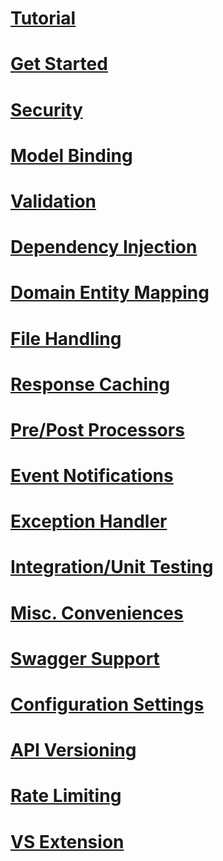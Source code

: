 # [Tutorial](https://dev.to/djnitehawk/building-rest-apis-in-net-6-the-easy-way-3h0d)
# [Get Started](Get-Started.md)
# [Security](Security.md)
# [Model Binding](Model-Binding.md)
# [Validation](Validation.md)
# [Dependency Injection](Dependency-Injection.md)
# [Domain Entity Mapping](Domain-Entity-Mapping.md)
# [File Handling](File-Handling.md)
# [Response Caching](Response-Caching.md)
# [Pre/Post Processors](Pre-Post-Processors.md)
# [Event Notifications](Event-Notifications.md)
# [Exception Handler](Exception-Handler.md)
# [Integration/Unit Testing](Integration-Testing.md)
# [Misc. Conveniences](Misc-Conveniences.md)
# [Swagger Support](Swagger-Support.md)
# [Configuration Settings](Configuration-Settings.md)
# [API Versioning](Api-Versioning.md)
# [Rate Limiting](Rate-Limiting.md)
# [VS Extension](VS-Extension.md)